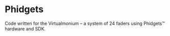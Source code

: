 # Phidgets
Code written for the Virtualmonium – a system of 24 faders using Phidgets™ hardware and SDK.
